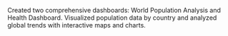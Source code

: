Created two comprehensive dashboards: World Population Analysis and Health Dashboard.
Visualized population data by country and analyzed global trends with interactive maps and charts.
